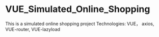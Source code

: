 # VUE_Simulated_Online_Shopping
This is a simulated online shopping project
Technologies: VUE， axios, VUE-router, VUE-lazyload
